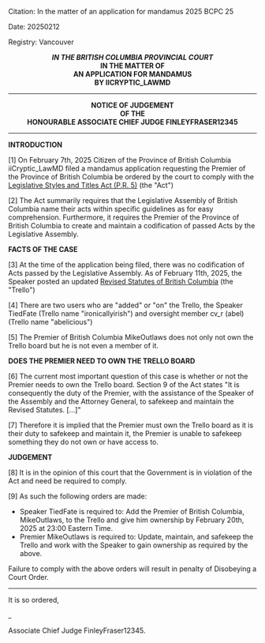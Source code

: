 Citation:       In the matter of an application for mandamus
                	2025 BCPC 25
	
Date:		20250212
	
Registry:	Vancouver

<p align="center"><b><i> IN THE BRITISH COLUMBIA PROVINCIAL COURT </i>
<br>			<b>	IN THE MATTER OF
<br>		AN APPLICATION FOR MANDAMUS
<br>                            BY IICRYPTIC_LAWMD
<br>				</b>

---

<p align="center">		
				NOTICE OF JUDGEMENT
<br>				OF THE
<br>				HONOURABLE ASSOCIATE CHIEF JUDGE FINLEYFRASER12345

</b>
	
---

**INTRODUCTION**

[1] On February 7th, 2025 Citizen of the Province of British Columbia iiCryptic_LawMD filed a mandamus application requesting the Premier of the Province of British Columbia be ordered by the court to comply with the [Legislative Styles and Titles Act (P.R. 5)](https://docs.google.com/document/d/1h58tMaVOmCIW8ksWNuSiFNL-hOVRChYcJ8FZRd_10yE/edit?tab=t.0) (the "Act")

[2] The Act summarily requires that the Legislative Assembly of British Columbia name their acts within specific guidelines as for easy comprehension. Furthermore, it requires the Premier of the Province of British Columbia to create and maintain a codification of passed Acts by the Legislative Assembly.

**FACTS OF THE CASE**

[3] At the time of the application being filed, there was no codification of Acts passed by the Legislative Assembly. As of February 11th, 2025, the Speaker posted an updated [Revised Statutes of British Columbia](https://trello.com/b/Mg2BoaH0/revised-statutes-of-british-columbia) (the "Trello")

[4] There are two users who are "added" or "on" the Trello, the Speaker TiedFate (Trello name "ironicallyirish") and oversight member cv_r (abel) (Trello name "abelicious") 

[5] The Premier of British Columbia MikeOutlaws does not only not own the Trello board but he is not even a member of it.

**DOES THE PREMIER NEED TO OWN THE TRELLO BOARD**

[6] The current most important question of this case is whether or not the Premier needs to own the Trello board. Section 9 of the Act states "It is consequently the duty of the Premier, with the assistance of the Speaker of the Assembly and the Attorney General, to safekeep and maintain the Revised Statutes. [...]"

[7] Therefore it is implied that the Premier must own the Trello board as it is their duty to safekeep and maintain it, the Premier is unable to safekeep something they do not own or have access to.

**JUDGEMENT**

[8] It is in the opinion of this court that the Government is in violation of the Act and need be required to comply.

[9] As such the following orders are made:
- Speaker TiedFate is required to:
Add the Premier of British Columbia, MikeOutlaws, to the Trello and give him ownership by February 20th, 2025 at 23:00 Eastern Time.
- Premier MikeOutlaws is required to:
Update, maintain, and safekeep the Trello and work with the Speaker to gain ownership as required by the above.

Failure to comply with the above orders will result in penalty of Disobeying a Court Order.

---
It is so ordered,

_
	
Associate Chief Judge FinleyFraser12345.
